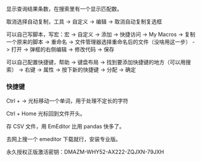 



显示查询结果条数，在搜索里有一个显示匹配数。    

取消选择自动复制，工具 -> 自定义 -> 编辑 -> 取消自动复制复选框    


可以自己写脚本，写宏：宏 -> 自定义 -> 添加 -> 快捷访问 -> My Macros -> 复制一个原来的脚本 -> 重命名 -> 文件管理器选择重命名后的文件（没啥用这一步） -> 打开 -> 弹框的右侧编辑 -> 修改代码 -> 保存    


可以自己配置快捷键，帮助 -> 键盘布局 -> 找到要添加快捷键的地方（可以用搜索） -> 右键 -> 属性 -> 按下新的快捷键 -> 分配 -> 确定    





### 快捷键   

Ctrl + → 光标移动一个单词，用于处理不定长的字符    


Ctrl + Home 光标回到文件开头。      




存 CSV 文件，用 EmEditor 比用 pandas 快多了。    


去网上搜一个 emeditor 下载就行，安装专业版。     

永久授权正版激活密钥：DMAZM-WHY52-AX222-ZQJXN-79JXH
